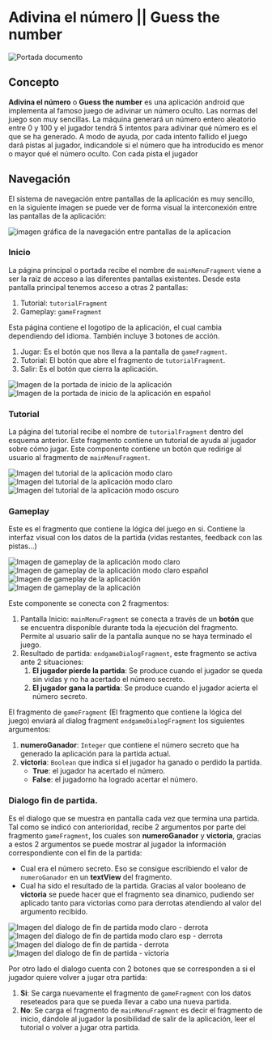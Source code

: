 # Adivina el número || Guess the number
![Portada documento](./resources/portada_doc.png)
## Concepto

**Adivina el número** o **Guess the number** es una aplicación android que implementa al famoso juego de adivinar un número oculto. Las normas del juego son muy sencillas. La máquina generará un número entero aleatorio entre 0 y 100 y el jugador tendrá 5 intentos para adivinar qué número es el que se ha generado. A modo de ayuda, por cada intento fallido el juego dará pistas al jugador, indicandole si el número que ha introducido es menor o mayor qué el número oculto. Con cada pista el jugador

## Navegación

El sistema de navegación entre pantallas de la aplicación es muy sencillo, en la siguiente imagen se puede ver de forma visual la interconexión entre las pantallas de la aplicación:  

![imagen gráfica de la navegación entre pantallas de la aplicacion](./resources/navigation-map-application.png)

### Inicio
La página principal o portada recibe el nombre de `mainMenuFragment` viene a ser la raiz de acceso a las diferentes pantallas existentes. 
Desde esta pantalla principal tenemos acceso a otras 2 pantallas:
1. Tutorial: `tutorialFragment`
2. Gameplay: `gameFragment`
  
Esta página contiene el logotipo de la aplicación, el cual cambia dependiendo del idioma. También incluye 3 botones de acción.
1. Jugar: Es el botón que nos lleva a la pantalla de `gameFragment`.
2. Tutorial: El botón que abre el fragmento de `tutorialFragment`.
3. Salir: Es el botón que cierra la aplicación.

![Imagen de la portada de inicio de la aplicación](./resources/mockup-portada-guess-the-number.png)
![Imagen de la portada de inicio de la aplicación en español](./resources/mockup-portada-esp-guess-the-number.png)

### Tutorial
La página del tutorial recibe el nombre de `tutorialFragment` dentro del esquema anterior. Este fragmento contiene un tutorial de ayuda al jugador sobre cómo jugar. Este componente contiene un botón que redirige al usuario al fragmento de `mainMenuFragment`.

![Imagen del tutorial de la aplicación modo claro](./resources/mockup-tutorial-guess-the-number-light.png)
![Imagen del tutorial de la aplicación modo claro](./resources/mockup-tutorial-guess-the-number-light-esp.png)
![Imagen del tutorial de la aplicación modo oscuro](./resources/mockup-tutorial-guess-the-number.png)

### Gameplay
Este es el fragmento que contiene la lógica del juego en si. Contiene la interfaz visual con los datos de la partida (vidas restantes, feedback con las pistas...)  

![Imagen de gameplay de la aplicación modo claro](./resources/mockup-gameplay-guess-the-number-light.png) 
![Imagen de gameplay de la aplicación modo claro español](./resources/mockup-gameplay-guess-the-number-light-esp.png) 
![Imagen de gameplay de la aplicación](./resources/mockup-gameplay-guess-the-number.png) 
![Imagen de gameplay de la aplicación](./resources/mockup-gameplay-01-guess-the-number.png)

Este componente se conecta con 2 fragmentos:
1. Pantalla Inicio: `mainMenuFragment` se conecta a través de un **botón** que se encuentra disponible durante toda la ejecución del fragmento. Permite al usuario salir de la pantalla aunque no se haya terminado el juego.
2. Resultado de partida: `endgameDialogFragment`, este fragmento se activa ante 2 situaciones:
    1. **El jugador pierde la partida**: Se produce cuando el jugador se queda sin vidas y no ha acertado el número secreto.
    2. **El jugador gana la partida**: Se produce cuando el jugador acierta el número secreto.

El fragmento de `gameFragment` (El fragmento que contiene la lógica del juego) enviará al dialog fragment `endgameDialogFragment` los siguientes argumentos:
1. **numeroGanador**: `Integer` que contiene el número secreto que ha generado la aplicación para la partida actual.
2. **victoria**: `Boolean` que indica si el jugador ha ganado o perdido la partida. 
    - **True**: el jugador ha acertado el número.
    - **False**: el jugadorno ha logrado acertar el número. 

### Dialogo fin de partida.
Es el dialogo que se muestra en pantalla cada vez que termina una partida. Tal como se indicó con anterioridad, recibe 2 argumentos por parte del fragmento `gameFragment`, los cuales son **numeroGanador** y **victoria**, gracias a estos 2 argumentos se puede mostrar al jugador la información correspondiente con el fin de la partida:
- Cual era el número secreto. Eso se consigue escribiendo el valor de `numeroGanador` en un **textView** del fragmento.
- Cual ha sido el resultado de la partida. Gracias al valor booleano de **victoria** se puede hacer que el fragmento sea dinamico, pudiendo ser aplicado tanto para victorias como para derrotas atendiendo al valor del argumento recibido.

![Imagen del dialogo de fin de partida modo claro - derrota](./resources/mockup-gameplay-lose-guess-the-number-light.png)
![Imagen del dialogo de fin de partida modo claro esp - derrota](./resources/mockup-gameplay-lose-guess-the-number-light-esp.png)
![Imagen del dialogo de fin de partida - derrota](./resources/mockup-gameplay-lose-guess-the-number.png) 
![Imagen del dialogo de fin de partida - victoria](./resources/mockup-gameplay-win-guess-the-number.png)


Por otro lado el dialogo cuenta con 2 botones que se corresponden a si el jugador quiere volver a jugar otra partida:
1. **Si**: Se carga nuevamente el fragmento de `gameFragment` con los datos reseteados para que se pueda llevar a cabo una nueva partida.
2. **No**: Se carga el fragmento de `mainMenuFragment` es decir el fragmento de inicio, dándole al jugador la posibilidad de salir de la aplicación, leer el tutorial o volver a jugar otra partida.

